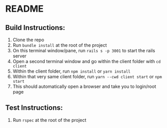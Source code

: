 # README

## Build Instructions:
1) Clone the repo
2) Run `bundle install` at the root of the project
3) On this terminal window/pane, run `rails s -p 3001` to start the rails server
4) Open a second terminal window and go within the client folder with `cd client`
5) Within the client folder, run `npm install` or `yarn install`
6) Within that very same client folder, run `yarn --cwd client start` or `npm start`
7) This should automatically open a browser and take you to login/root page

## Test Instructions:
1) Run `rspec` at the root of the project
